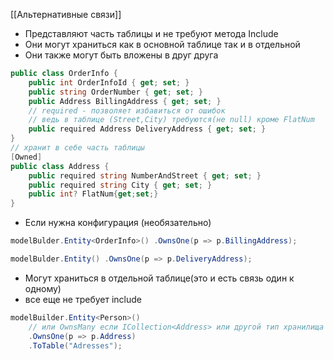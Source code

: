 [[Альтернативные связи]]

- Представляют часть таблицы и не требуют метода Include
- Они могут храниться как в основной таблице так и в отдельной
- Они также могут быть вложены в друг друга
```cs
public class OrderInfo { 
	public int OrderInfoId { get; set; } 
	public string OrderNumber { get; set; } 
	public Address BillingAddress { get; set; } 
	// required - позволяет избавиться от ошибок
	// ведь в таблице (Street,City) требуются(не null) кроме FlatNum
	public required Address DeliveryAddress { get; set; } 
} 
// хранит в себе часть таблицы
[Owned] 
public class Address { 
	public required string NumberAndStreet { get; set; }
	public required string City { get; set; }
	public int? FlatNum{get;set;}
}
```
- Если нужна конфигурация (необязательно)
```cs
modelBulder.Entity<OrderInfo>() .OwnsOne(p => p.BillingAddress); 

modelBulder.Entity() .OwnsOne(p => p.DeliveryAddress);
```
- Могут храниться в отдельной таблице(это и есть связь один к одному)
- все еще не требует include
```cs
modelBuilder.Entity<Person>()  
	// или OwnsMany если ICollection<Address> или другой тип хранилища
    .OwnsOne(p => p.Address)  
    .ToTable("Adresses");
```
